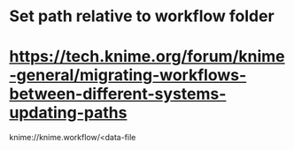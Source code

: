 # Set path relative to workflow folder
# https://tech.knime.org/forum/knime-general/migrating-workflows-between-different-systems-updating-paths
knime://knime.workflow/<data-file
